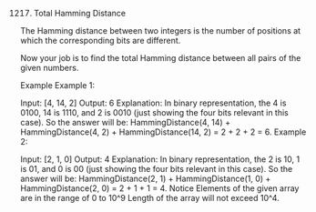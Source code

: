1217. Total Hamming Distance

The Hamming distance between two integers is the number of positions at which the corresponding bits are different.

Now your job is to find the total Hamming distance between all pairs of the given numbers.

Example
Example 1:

Input: [4, 14, 2]
Output: 6
Explanation: In binary representation, the 4 is 0100, 14 is 1110, and 2 is 0010 (just
showing the four bits relevant in this case). So the answer will be:
HammingDistance(4, 14) + HammingDistance(4, 2) + HammingDistance(14, 2) = 2 + 2 + 2 = 6.
Example 2:

Input: [2, 1, 0]
Output: 4
Explanation: In binary representation, the 2 is 10, 1 is 01, and 0 is 00 (just
showing the four bits relevant in this case). So the answer will be:
HammingDistance(2, 1) + HammingDistance(1, 0) + HammingDistance(2, 0) = 2 + 1 + 1 = 4.
Notice
Elements of the given array are in the range of 0 to 10^9
Length of the array will not exceed 10^4.

